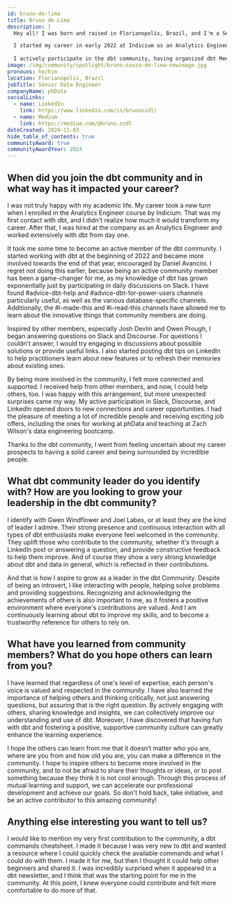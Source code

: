 ```yaml
---
id: bruno-de-lima
title: Bruno de Lima
description: |
  Hey all! I was born and raised in Florianopolis, Brazil, and I'm a Senior Data Engineer at phData. I live with my fiancée and I enjoy music, photography, and powerlifting.

  I started my career in early 2022 at Indicium as an Analytics Engineer, working with dbt from day 1. By 2023, my path took a global trajectory as I joined phData as a Data Engineer, expanding my experiences and creating connections beyond Brazil. While dbt is my main expertise, because of my work in consultancy I have experience with a large range of tools, specially the ones related to Snowflake, Databricks, AWS and GCP; but I have already tried several other modern data stack tools too.
  
  I actively participate in the dbt community, having organized dbt Meetups in Brazil (in <a href="https://www.meetup.com/en-AU/florianopolis-dbt-meetup" rel="noopener noreferrer" target="_blank">Floripa</a> and <a href="https://www.meetup.com/sao-paulo-dbt-meetup-group/" rel="noopener noreferrer" target="_blank">São Paulo</a>); writing about dbt-related topics in my Medium and LinkedIn profiles; contributing to the dbt core code and to the docs; and frequently checking <a href="https://www.getdbt.com/community/join-the-community/" rel="noopener noreferrer" target="_blank">dbt Slack</a> and <a href="https://discourse.getdbt.com/" rel="noopener noreferrer" target="_blank">Discourse</a>, helping (and being helped by) other dbt practitioners. If you are a community member, you may have seen me around!
image: /img/community/spotlight/bruno-souza-de-lima-newimage.jpg
pronouns: he/him
location: Florianópolis, Brazil
jobTitle: Senior Data Engineer
companyName: phData
socialLinks:
  - name: LinkedIn
    link: https://www.linkedin.com/in/brunoszdl/
  - name: Medium
    link: https://medium.com/@bruno.szdl
dateCreated: 2024-11-03
hide_table_of_contents: true
communityAward: true
communityAwardYear: 2024
---
```


## When did you join the dbt community and in what way has it impacted your career?

I was not truly happy with my academic life. My career took a new turn when I enrolled in the Analytics Engineer course by Indicium. That was my first contact with dbt, and I didn't realize how much it would transform my career. After that, I was hired at the company as an Analytics Engineer and worked extensively with dbt from day one.

It took me some time to become an active member of the dbt community. I started working with dbt at the beginning of 2022 and became more involved towards the end of that year, encouraged by Daniel Avancini. I regret not doing this earlier, because being an active community member has been a game-changer for me, as my knowledge of dbt has grown exponentially just by participating in daily discussions on Slack. I have found #advice-dbt-help and #advice-dbt-for-power-users channels particularly useful, as well as the various database-specific channels. Additionally, the #i-made-this and #i-read-this channels have allowed me to learn about the innovative things that community members are doing.

Inspired by other members, especially Josh Devlin and Owen Prough, I began answering questions on Slack and Discourse. For questions I couldn't answer, I would try engaging in discussions about possible solutions or provide useful links. I also started posting dbt tips on LinkedIn to help practitioners learn about new features or to refresh their memories about existing ones.

By being more involved in the community, I felt more connected and supported. I received help from other members, and now, I could help others, too. I was happy with this arrangement, but more unexpected surprises came my way. My active participation in Slack, Discourse, and LinkedIn opened doors to new connections and career opportunities. I had the pleasure of meeting a lot of incredible people and receiving exciting job offers, including the ones for working at phData and teaching at Zach Wilson's data engineering bootcamp.

Thanks to the dbt community, I went from feeling uncertain about my career prospects to having a solid career and being surrounded by incredible people.

## What dbt community leader do you identify with? How are you looking to grow your leadership in the dbt community?

I identify with Gwen Windflower and Joel Labes, or at least they are the kind of leader I admire. Their strong presence and continuous interaction with all types of dbt enthusiasts make everyone feel welcomed in the community. They uplift those who contribute to the community, whether it's through a LinkedIn post or answering a question, and provide constructive feedback to help them improve. And of course they show a very strong knowledge about dbt and data in general, which is reflected in their contributions.

And that is how I aspire to grow as a leader in the dbt Community. Despite of being an introvert, I like interacting with people, helping solve problems and providing suggestions. Recognizing and acknowledging the achievements of others is also important to me, as it fosters a positive environment where everyone's contributions are valued. And I am continuously learning about dbt to improve my skills, and to become a trustworthy reference for others to rely on.

## What have you learned from community members? What do you hope others can learn from you?

I have learned that regardless of one's level of expertise, each person's voice is valued and respected in the community. I have also learned the importance of helping others and thinking critically, not just answering questions, but assuring that is the right question. By actively engaging with others, sharing knowledge and insights, we can collectively improve our understanding and use of dbt. Moreover, I have discovered that having fun with dbt and fostering a positive, supportive community culture can greatly enhance the learning experience.

I hope the others can learn from me that it doesn’t matter who you are, where are you from and how old you are, you can make a difference in the community. I hope to inspire others to become more involved in the community, and to not be afraid to share their thoughts or ideas, or to post something because they think it is not cool enough. Through this process of mutual learning and support, we can accelerate our professional development and achieve our goals. So don't hold back, take initiative, and be an active contributor to this amazing community!

## Anything else interesting you want to tell us?

I would like to mention my very first contribution to the community, a dbt commands cheatsheet. I made it because I was very new to dbt and wanted a resource where I could quickly check the available commands and what I could do with them. I made it for me, but then I thought it could help other beginners and shared it. I was incredibly surprised when it appeared in a dbt newsletter, and I think that was the starting point for me in the community. At this point, I knew everyone could contribute and felt more comfortable to do more of that.
